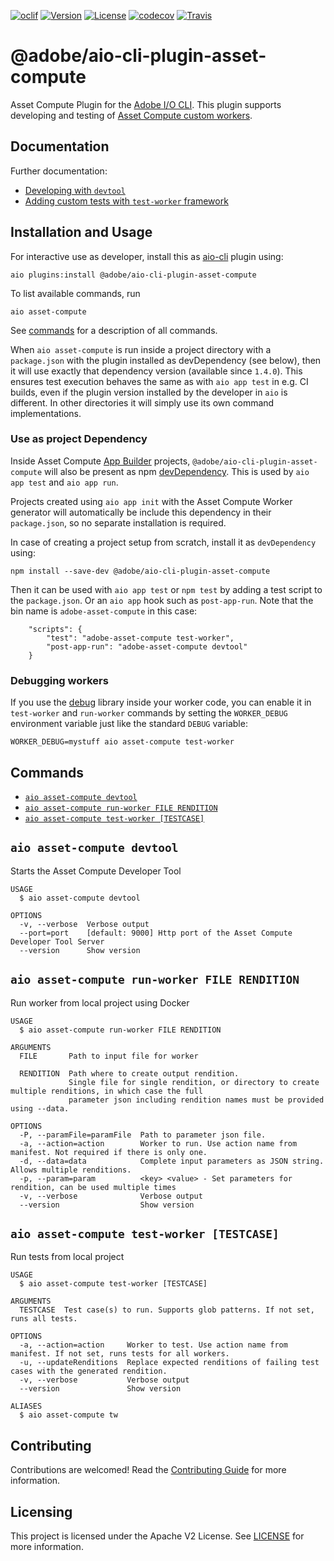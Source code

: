 [![oclif](https://img.shields.io/badge/cli-oclif-brightgreen.svg)](https://oclif.io) [![Version](https://img.shields.io/npm/v/@adobe/aio-cli-plugin-asset-compute.svg)](https://npmjs.org/package/@adobe/aio-cli-plugin-asset-compute) [![License](https://img.shields.io/badge/license-Apache--2.0-blue.svg)](http://www.apache.org/licenses/LICENSE-2.0) [![codecov](https://codecov.io/gh/adobe/aio-cli-plugin-asset-compute/branch/master/graph/badge.svg)](https://codecov.io/gh/adobe/aio-cli-plugin-asset-compute) [![Travis](https://travis-ci.com/adobe/aio-cli-plugin-asset-compute.svg?branch=master)](https://travis-ci.com/adobe/aio-cli-plugin-asset-compute)


@adobe/aio-cli-plugin-asset-compute
=======================

Asset Compute Plugin for the [Adobe I/O CLI](https://github.com/adobe/aio-cli). This plugin supports developing and testing of [Asset Compute custom workers](https://docs.adobe.com/content/help/en/asset-compute/using/extend/understand-extensibility.html).

<!-- toc -->

<!-- tocstop -->

## Documentation

Further documentation:

- [Developing with `devtool`](https://docs.adobe.com/content/help/en/asset-compute/using/extend/develop-custom-application.html)
- [Adding custom tests with `test-worker` framework](https://docs.adobe.com/content/help/en/asset-compute/using/extend/test-custom-application.html)

## Installation and Usage

For interactive use as developer, install this as [aio-cli](https://github.com/adobe/aio-cli) plugin using:

```
aio plugins:install @adobe/aio-cli-plugin-asset-compute
```

To list available commands, run

```
aio asset-compute
```

See [commands](#commands) for a description of all commands.

When `aio asset-compute` is run inside a project directory with a `package.json` with the plugin installed as devDependency (see below), then it will use exactly that dependency version (available since `1.4.0`). This ensures test execution behaves the same as with `aio app test` in e.g. CI builds, even if the plugin version installed by the developer in `aio` is different. In other directories it will simply use its own command implementations.

### Use as project Dependency

Inside Asset Compute [App Builder](https://www.adobe.io/app-builder/) projects, `@adobe/aio-cli-plugin-asset-compute` will also be present as npm [devDependency](https://docs.npmjs.com/specifying-dependencies-and-devdependencies-in-a-package-json-file). This is used by `aio app test` and `aio app run`.

Projects created using `aio app init` with the Asset Compute Worker generator will automatically be include this dependency in their `package.json`, so no separate installation is required.

In case of creating a project setup from scratch, install it as `devDependency` using:

```
npm install --save-dev @adobe/aio-cli-plugin-asset-compute
```

Then it can be used with `aio app test` or `npm test` by adding a test script to the `package.json`. Or an `aio app` hook such as `post-app-run`. Note that the bin name is `adobe-asset-compute` in this case:

```
    "scripts": {
        "test": "adobe-asset-compute test-worker",
        "post-app-run": "adobe-asset-compute devtool"
    }
```

### Debugging workers

If you use the [debug](https://www.npmjs.com/package/debug) library inside your worker code, you can enable it in `test-worker` and `run-worker` commands by setting the `WORKER_DEBUG` environment variable just like the standard `DEBUG` variable:

```
WORKER_DEBUG=mystuff aio asset-compute test-worker
```

## Commands

<!-- commands -->
* [`aio asset-compute devtool`](#aio-asset-compute-devtool)
* [`aio asset-compute run-worker FILE RENDITION`](#aio-asset-compute-run-worker-file-rendition)
* [`aio asset-compute test-worker [TESTCASE]`](#aio-asset-compute-test-worker-testcase)

## `aio asset-compute devtool`

Starts the Asset Compute Developer Tool

```
USAGE
  $ aio asset-compute devtool

OPTIONS
  -v, --verbose  Verbose output
  --port=port    [default: 9000] Http port of the Asset Compute Developer Tool Server
  --version      Show version
```

## `aio asset-compute run-worker FILE RENDITION`

Run worker from local project using Docker

```
USAGE
  $ aio asset-compute run-worker FILE RENDITION

ARGUMENTS
  FILE       Path to input file for worker

  RENDITION  Path where to create output rendition.
             Single file for single rendition, or directory to create multiple renditions, in which case the full
             parameter json including rendition names must be provided using --data.

OPTIONS
  -P, --paramFile=paramFile  Path to parameter json file.
  -a, --action=action        Worker to run. Use action name from manifest. Not required if there is only one.
  -d, --data=data            Complete input parameters as JSON string. Allows multiple renditions.
  -p, --param=param          <key> <value> - Set parameters for rendition, can be used multiple times
  -v, --verbose              Verbose output
  --version                  Show version
```

## `aio asset-compute test-worker [TESTCASE]`

Run tests from local project

```
USAGE
  $ aio asset-compute test-worker [TESTCASE]

ARGUMENTS
  TESTCASE  Test case(s) to run. Supports glob patterns. If not set, runs all tests.

OPTIONS
  -a, --action=action     Worker to test. Use action name from manifest. If not set, runs tests for all workers.
  -u, --updateRenditions  Replace expected renditions of failing test cases with the generated rendition.
  -v, --verbose           Verbose output
  --version               Show version

ALIASES
  $ aio asset-compute tw
```
<!-- commandsstop -->

## Contributing

Contributions are welcomed! Read the [Contributing Guide](./.github/CONTRIBUTING.md) for more information.

## Licensing

This project is licensed under the Apache V2 License. See [LICENSE](LICENSE) for more information.
